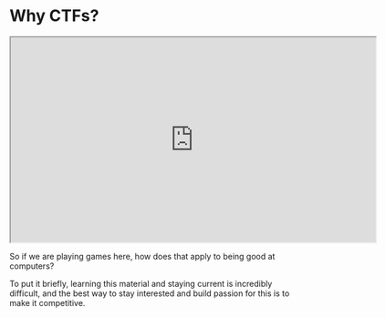 # Why CTFs?

<iframe allowfullscreen height="360" src="https://www.youtube.com/embed/ma3CaFC90AQ?wmode=opaque" width="640"></iframe>  

So if we are playing games here, how does that apply to being good at
computers? 

To put it briefly, learning this material and staying current is
incredibly difficult, and the best way to stay interested and build
passion for this is to make it competitive. 

  

  
